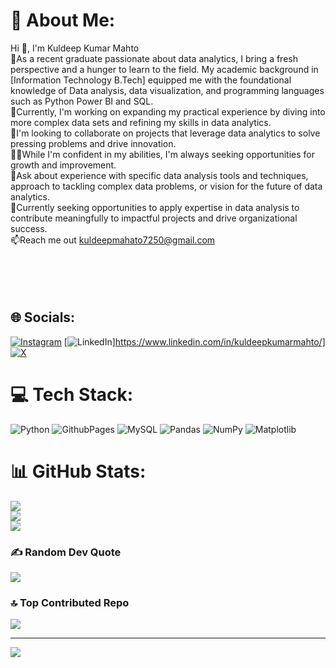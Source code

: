 # 💫 About Me:
Hi 👋, I'm Kuldeep Kumar Mahto<br>🔭As a recent graduate passionate about data analytics, I bring a fresh perspective and a hunger to learn to the field. My academic background in [Information Technology B.Tech] equipped me with the foundational knowledge of Data analysis, data visualization, and programming languages such as Python Power BI and SQL.<br>🌱Currently, I'm working on expanding my practical experience by diving into more complex data sets and refining my skills in data analytics.<br>👯I'm looking to collaborate on projects that leverage data analytics to solve pressing problems and drive innovation.<br>👨‍💻While I'm confident in my abilities, I'm always seeking opportunities for growth and improvement. <br>💬Ask about experience with specific data analysis tools and techniques, approach to tackling complex data problems, or vision for the future of data analytics.<br>🤝Currently seeking opportunities to apply expertise in data analysis to contribute meaningfully to impactful projects and drive organizational success.<br>📫Reach me out  kuldeepmahato7250@gmail.com<br><br><br><br><br>


## 🌐 Socials:
[![Instagram](https://img.shields.io/badge/Instagram-%23E4405F.svg?logo=Instagram&logoColor=white)](https://instagram.com/kuldeep7250) [![LinkedIn](https://img.shields.io/badge/LinkedIn-%230077B5.svg?logo=linkedin&logoColor=white)]https://www.linkedin.com/in/kuldeepkumarmahto/] [![X](https://img.shields.io/badge/X-black.svg?logo=X&logoColor=white)](https://x.com/@Kuldeep_7050) 

# 💻 Tech Stack:
![Python](https://img.shields.io/badge/python-3670A0?style=for-the-badge&logo=python&logoColor=ffdd54) ![GithubPages](https://img.shields.io/badge/github%20pages-121013?style=for-the-badge&logo=github&logoColor=white) ![MySQL](https://img.shields.io/badge/mysql-%2300000f.svg?style=for-the-badge&logo=mysql&logoColor=white) ![Pandas](https://img.shields.io/badge/pandas-%23150458.svg?style=for-the-badge&logo=pandas&logoColor=white) ![NumPy](https://img.shields.io/badge/numpy-%23013243.svg?style=for-the-badge&logo=numpy&logoColor=white) ![Matplotlib](https://img.shields.io/badge/Matplotlib-%23ffffff.svg?style=for-the-badge&logo=Matplotlib&logoColor=black)
# 📊 GitHub Stats:
![](https://github-readme-stats.vercel.app/api?username=Kuldeep7250&theme=dark&hide_border=false&include_all_commits=true&count_private=true)<br/>
![](https://github-readme-streak-stats.herokuapp.com/?user=Kuldeep7250&theme=dark&hide_border=false)<br/>
![](https://github-readme-stats.vercel.app/api/top-langs/?username=Kuldeep7250&theme=dark&hide_border=false&include_all_commits=true&count_private=true&layout=compact)

### ✍️ Random Dev Quote
![](https://quotes-github-readme.vercel.app/api?type=horizontal&theme=radical)

### 🔝 Top Contributed Repo
![](https://github-contributor-stats.vercel.app/api?username=Kuldeep7250&limit=5&theme=apprentice&combine_all_yearly_contributions=true)

---
[![](https://visitcount.itsvg.in/api?id=Kuldeep7250&icon=0&color=0)](https://visitcount.itsvg.in)

<!-- Proudly created with GPRM ( https://gprm.itsvg.in ) -->
